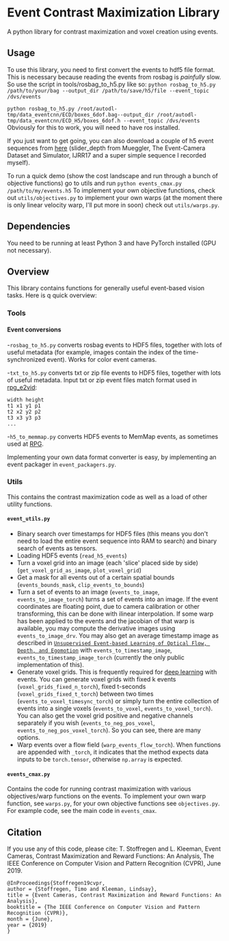 # Event Contrast Maximization Library

A python library for contrast maximization and voxel creation using events.

## Usage

To use this library, you need to first convert the events to hdf5 file format. This is necessary because reading the events from rosbag is _painfully_ slow. So use the script in tools/rosbag_to_h5.py like so:
``python rosbag_to_h5.py /path/to/your/bag --output_dir /path/to/save/h5/file --event_topic /dvs/events``

``python rosbag_to_h5.py /root/autodl-tmp/data_eventcnn/ECD/boxes_6dof.bag--output_dir /root/autodl-tmp/data_eventcnn/ECD_H5/boxes_6dof.h --event_topic /dvs/events``
Obviously for this to work, you will need to have ros installed.

If you just want to get going, you can also download a couple of h5 event sequences from [here](https://drive.google.com/open?id=1z3Gjn4HLkHhgFeoa2viC-fuldUCZQGUL) (slider_depth from Mueggler, The Event-Camera Dataset and Simulator, IJRR17 and a super simple sequence I recorded myself).

To run a quick demo (show the cost landscape and run through a bunch of objective functions) go to utils and run
``python events_cmax.py /path/to/my/events.h5``
To implement your own objective functions, check out `utils/objectives.py` to implement your own warps (at the moment there is only linear velocity warp, I'll put more in soon) check out `utils/warps.py`.

## Dependencies

You need to be running at least Python 3 and have PyTorch installed (GPU not necessary).

## Overview

This library contains functions for generally useful event-based vision tasks. Here is q quick overview:

### Tools

#### Event conversions

-`rosbag_to_h5.py` converts rosbag events to HDF5 files, together with lots of useful metadata (for example, images contain the index of the time-synchronized event). Works for color event cameras.

-`txt_to_h5.py` converts txt or zip file events to HDF5 files, together with lots of useful metadata. Input txt or zip event files match format used in [rpg_e2vid](https://github.com/uzh-rpg/rpg_e2vid):

```
width height
t1 x1 y1 p1
t2 x2 y2 p2
t3 x3 y3 p3
...
```

-`h5_to_memmap.py` converts HDF5 events to MemMap events, as sometimes used at [RPG](http://rpg.ifi.uzh.ch/).

Implementing your own data format converter is easy, by implementing an event packager in `event_packagers.py`.

### Utils

This contains the contrast maximization code as well as a load of other utility functions.

#### `event_utils.py`

- Binary search over timestamps for HDF5 files (this means you don't need to load the entire event sequence into RAM to search) and binary search of events as tensors.
- Loading HDF5 events (`read_h5_events`)
- Turn a voxel grid into an image (each 'slice' placed side by side) (`get_voxel_grid_as_image`, `plot_voxel_grid`)
- Get a mask for all events out of a certain spatial bounds (`events_bounds_mask`, `clip_events_to_bounds`)
- Turn a set of events to an image (`events_to_image`, `events_to_image_torch`) turns a set of events into an image. If the event coordinates are floating point, due to camera calibration or other transforming, this can be done with ilinear interpolation. If some warp has been applied to the events and the jacobian of that warp is available, you may compute the derivative images using `events_to_image_drv`. You may also get an average timestamp image as described in [`Unsupervised Event-based Learning of Optical Flow, Depth, and Egomotion`](https://arxiv.org/abs/1812.08156) with `events_to_timestamp_image`, `events_to_timestamp_image_torch` (currently the only public implementation of this).
- Generate voxel grids. This is frequently required for [deep learning](https://timostoff.github.io/20ecnn) with events. You can generate voxel grids with fixed k events (`voxel_grids_fixed_n_torch`), fixed t-seconds (`voxel_grids_fixed_t_torch`) between two times (`events_to_voxel_timesync_torch`) or simply turn the entire collection of events into a single voxels (`events_to_voxel`, `events_to_voxel_torch`). You can also get the voxel grid positive and negative channels separately if you wish (`events_to_neg_pos_voxel`, `events_to_neg_pos_voxel_torch`). So you can see, there are many options.
- Warp events over a flow field (`warp_events_flow_torch`).
  When functions are appended with `_torch`, it indicates that the method expects data inputs to be `torch.tensor`, otherwise `np.array` is expected.

#### `events_cmax.py`

Contains the code for running contrast maximization with various objectives/warp functions on the events. To implement your own warp function, see `warps.py`, for your own objective functions see `objectives.py`. For example code, see the main code in `events_cmax`.

## Citation

If you use any of this code, please cite: T. Stoffregen and L. Kleeman, Event Cameras, Contrast Maximization and Reward Functions: An Analysis, The IEEE Conference on Computer Vision and Pattern Recognition (CVPR), June 2019.

```
@InProceedings{Stoffregen19cvpr,
author = {Stoffregen, Timo and Kleeman, Lindsay},
title = {Event Cameras, Contrast Maximization and Reward Functions: An Analysis},
booktitle = {The IEEE Conference on Computer Vision and Pattern Recognition (CVPR)},
month = {June},
year = {2019}
} 
```
